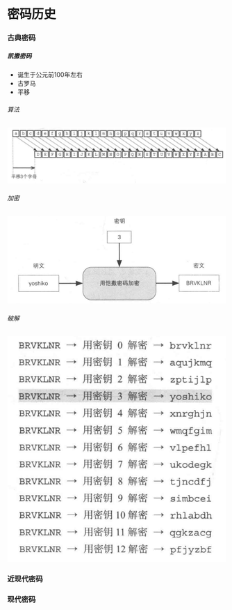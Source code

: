 # 密码历史

### 古典密码

##### 凯撒密码

- 诞生于公元前100年左右
- 古罗马
- 平移

###### 算法

![](image/凯撒密码.png)

###### 加密

![](image/凯撒密码加密.png)

###### 破解

![](image/凯撒密码暴力破解.png)

### 近现代密码

### 现代密码